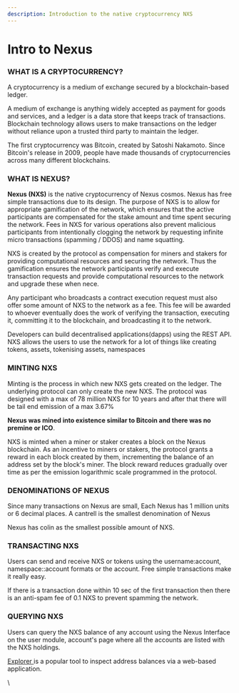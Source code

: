 ```yaml
---
description: Introduction to the native cryptocurrency NXS
---
```


# Intro to Nexus

### WHAT IS A CRYPTOCURRENCY? <a href="#what-is-a-cryptocurrency" id="what-is-a-cryptocurrency"></a>

A cryptocurrency is a medium of exchange secured by a blockchain-based ledger.

A medium of exchange is anything widely accepted as payment for goods and services, and a ledger is a data store that keeps track of transactions. Blockchain technology allows users to make transactions on the ledger without reliance upon a trusted third party to maintain the ledger.

The first cryptocurrency was Bitcoin, created by Satoshi Nakamoto. Since Bitcoin's release in 2009, people have made thousands of cryptocurrencies across many different blockchains.

### WHAT IS NEXUS? <a href="#what-is-ether" id="what-is-ether"></a>

**Nexus (NXS)** is the native cryptocurrency of Nexus cosmos. Nexus has free simple transactions due to its design. The purpose of NXS is to allow for appropriate gamification of the network, which  ensures that the active participants are compensated for the stake amount and time spent securing the network. Fees in NXS for various operations also prevent malicious participants from intentionally clogging the network by requesting infinite micro transactions (spamming / DDOS) and name squatting.&#x20;

NXS is created by the protocol as compensation for miners and stakers for providing computational resources and securing the network. Thus the gamification ensures the network participants verify and execute transaction requests and provide computational resources to the network and upgrade these when nece.

Any participant who broadcasts a contract execution request must also offer some amount of NXS to the network as a fee. This fee will be awarded to whoever eventually does the work of verifying the transaction, executing it, committing it to the blockchain, and broadcasting it to the network.

Developers can build decentralised applications(dapps) using the REST API. NXS allows the users to use the network for a lot of things like creating tokens, assets, tokenising assets, namespaces&#x20;

### MINTING NXS <a href="#minting-ether" id="minting-ether"></a>

Minting is the process in which new NXS gets created on the ledger. The underlying protocol can only create the new NXS. The protocol was designed with a max of 78 million NXS for 10 years and after that there will be tail end emission of a max 3.67%

**Nexus was mined into existence similar to Bitcoin and there was no premine or ICO**.

NXS is minted when a miner or staker creates a block on the Nexus blockchain. As an incentive to miners or stakers, the protocol grants a reward in each block created by them, incrementing the balance of an address set by the block's miner. The block reward reduces gradually over time as per the emission logarithmic scale programmed in the protocol.

### DENOMINATIONS OF NEXUS  <a href="#denominations" id="denominations"></a>

Since many transactions on Nexus are small, Each Nexus has 1 million units or 6 decimal places. A cantrell is the smallest denomination of Nexus

Nexus has colin as the smallest possible amount of NXS. &#x20;

### TRANSACTING NXS <a href="#transferring-ether" id="transferring-ether"></a>

Users can send and receive NXS or tokens using the username:account, namespace::account formats or the account. Free simple transactions make it really easy.&#x20;

If there is a transaction done within 10 sec of the first transaction then there is an anti-spam fee of 0.1 NXS to prevent spamming the network.

### QUERYING NXS <a href="#querying-ether" id="querying-ether"></a>

Users can query the NXS balance of any account using the Nexus Interface on the user module, account's page where all the accounts are listed with the NXS holdings.&#x20;

[Explorer ](https://explorer.nexus.io)is a popular tool to inspect address balances via a web-based application.&#x20;

\
